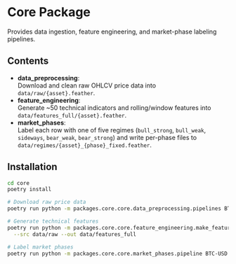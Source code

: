 # Core Package

Provides data ingestion, feature engineering, and market-phase labeling pipelines.

## Contents

- **data_preprocessing**:  
  Download and clean raw OHLCV price data into `data/raw/{asset}.feather`.  
- **feature_engineering**:  
  Generate ~50 technical indicators and rolling/window features into `data/features_full/{asset}.feather`.  
- **market_phases**:  
  Label each row with one of five regimes (`bull_strong`, `bull_weak`, `sideways`, `bear_weak`, `bear_strong`) and write per-phase files to `data/regimes/{asset}_{phase}_fixed.feather`.

## Installation

```bash
cd core
poetry install

# Download raw price data
poetry run python -m packages.core.core.data_preprocessing.pipelines BTC-USD --start 2018-01-01

# Generate technical features
poetry run python -m packages.core.core.feature_engineering.make_features BTC-USD \
  --src data/raw --out data/features_full

# Label market phases
poetry run python -m packages.core.core.market_phases.pipeline BTC-USD
